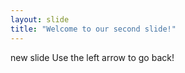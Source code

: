```yaml
---
layout: slide
title: "Welcome to our second slide!"
---
```

new slide 
Use the left arrow to go back!
